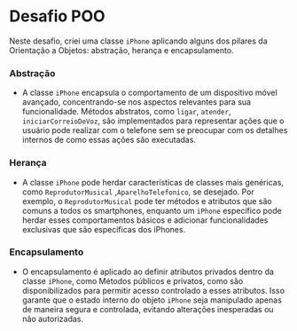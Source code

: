 # Desafio POO

Neste desafio, criei uma classe `iPhone` aplicando alguns dos pilares da Orientação a Objetos: abstração, herança e encapsulamento.

### Abstração
- A classe `iPhone` encapsula o comportamento de um dispositivo móvel avançado, concentrando-se nos aspectos relevantes para sua funcionalidade. Métodos abstratos, como `ligar`, `atender`, `iniciarCorreioDeVoz`, são implementados para representar ações que o usuário pode realizar com o telefone sem se preocupar com os detalhes internos de como essas ações são executadas.

### Herança
- A classe `iPhone` pode herdar características de classes mais genéricas, como `ReprodutorMusical` ,`AparelhoTelefonico`, se desejado. Por exemplo, o `ReprodutorMusical` pode ter métodos e atributos que são comuns a todos os smartphones, enquanto um `iPhone` específico pode herdar esses comportamentos básicos e adicionar funcionalidades exclusivas que são específicas dos iPhones.

### Encapsulamento
- O encapsulamento é aplicado ao definir atributos privados dentro da classe `iPhone`, como Métodos públicos e privatos, como são disponibilizados para permitir acesso controlado a esses atributos. Isso garante que o estado interno do objeto `iPhone` seja manipulado apenas de maneira segura e controlada, evitando alterações inesperadas ou não autorizadas.
